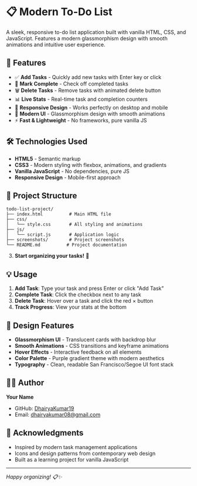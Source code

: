 # 📋 Modern To-Do List

A sleek, responsive to-do list application built with vanilla HTML, CSS, and JavaScript. Features a modern glassmorphism design with smooth animations and intuitive user experience.

## 🌟 Features

- ✅ **Add Tasks** - Quickly add new tasks with Enter key or click
- 🎯 **Mark Complete** - Check off completed tasks
- 🗑️ **Delete Tasks** - Remove tasks with animated delete button
- 📊 **Live Stats** - Real-time task and completion counters
- 📱 **Responsive Design** - Works perfectly on desktop and mobile
- 🎨 **Modern UI** - Glassmorphism design with smooth animations
- ⚡ **Fast & Lightweight** - No frameworks, pure vanilla JS


## 🛠️ Technologies Used

- **HTML5** - Semantic markup
- **CSS3** - Modern styling with flexbox, animations, and gradients
- **Vanilla JavaScript** - No dependencies, pure JS
- **Responsive Design** - Mobile-first approach

## 📁 Project Structure

```
todo-list-project/
├── index.html          # Main HTML file
├── css/
│   └── style.css       # All styling and animations
├── js/
│   └── script.js       # Application logic
├── screenshots/        # Project screenshots
└── README.md          # Project documentation
```



3. **Start organizing your tasks!** 🎉

## 💡 Usage

1. **Add Task**: Type your task and press Enter or click "Add Task"
2. **Complete Task**: Click the checkbox next to any task
3. **Delete Task**: Hover over a task and click the red × button
4. **Track Progress**: View your stats at the bottom

## 🎨 Design Features

- **Glassmorphism UI** - Translucent cards with backdrop blur
- **Smooth Animations** - CSS transitions and keyframe animations
- **Hover Effects** - Interactive feedback on all elements
- **Color Palette** - Purple gradient theme with modern aesthetics
- **Typography** - Clean, readable San Francisco/Segoe UI font stack



## 👨‍💻 Author

**Your Name**
- GitHub: [DhairyaKumar19](https://github.com/DhairyaKumar19)
- Email: dhairyakumar08@gmail.com

## 🙏 Acknowledgments

- Inspired by modern task management applications
- Icons and design patterns from contemporary web design
- Built as a learning project for vanilla JavaScript

---



*Happy organizing! 📋✨*
